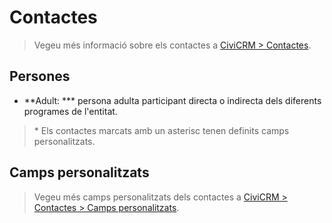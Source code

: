 # Contactes

> Vegeu més informació sobre els contactes a [CiviCRM > Contactes](/civicrm/contactes/).

## Persones

- **Adult: *** persona adulta participant directa o indirecta dels diferents programes de l'entitat.

> \* Els contactes marcats amb un asterisc tenen definits camps personalitzats.

## Camps personalitzats

> Vegeu més camps personalitzats dels contactes a [CiviCRM > Contactes > Camps personalitzats](/civicrm/contactes/#camps-personalitzats).

